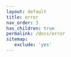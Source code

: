 ```yaml
---
layout: default
title: error
nav_order: 3
has_children: true
permalink: /docs/error
sitemap:
   exclude: 'yes'
---
```

